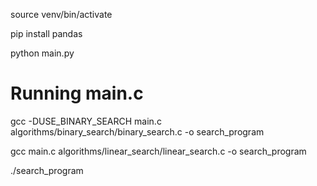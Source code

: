 source venv/bin/activate

pip install pandas

python main.py


# Running main.c

gcc -DUSE_BINARY_SEARCH main.c algorithms/binary_search/binary_search.c -o search_program


gcc main.c algorithms/linear_search/linear_search.c -o search_program


./search_program



